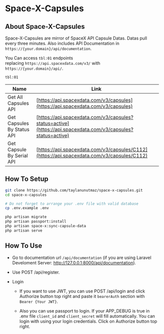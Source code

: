 # Space-X-Capsules

## About Space-X-Capsules

Space-X-Capsules are mirror of SpaceX API Capsule Datas. Datas pull every three minutes. Also includes API Documentation in `https://{your.domain}/api/documentation`.

You Can access `tbl:01` endpoints replacing `https://api.spacexdata.com/v3/` with `https://{your.domain}/api/`.

`tbl:01`

| Name | Link |
| ---| --- |
| Get All Capsules API | [https://api.spacexdata.com/v3/capsules](https://api.spacexdata.com/v3/capsules) |
| Get Capsules By Status API | [https://api.spacexdata.com/v3/capsules?status=active](https://api.spacexdata.com/v3/capsules?status=active) |
| Get Capsule By Serial API | [https://api.spacexdata.com/v3/capsules/C112](https://api.spacexdata.com/v3/capsules/C112) |

## How To Setup

```bash
git clone https://github.com/taylanunutmaz/space-x-capsules.git
cd space-x-capsules

# Do not forget to arrange your .env file with valid database
cp .env.example .env

php artisan migrate
php artisan passport:install
php artisan space-x:sync-capsule-data
php artisan serve
```

## How To Use

* Go to documentation url `/api/documentation` (if you are using Laravel Develoment Server: http://127.0.0.1:8000/api/documentation).

* Use POST /api/register.

* Login

  * If you want to use JWT, you can use POST /api/login and click Authorize button top right and paste it `bearerAuth` section with `Bearer {Your JWT}`.

  * Also you can use passport to login. If your APP_DEBUG is true in .env file `client_id` and `client_secret` will fill automatically. You can login with using your login credentials. Click on Authorize button top right.

